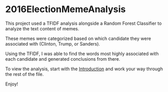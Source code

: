 # 2016ElectionMemeAnalysis

This project used a TFIDF analysis alongside a Random Forest Classifier to analyze the text content of memes.

These memes were categorized based on which candidate they were associated with (Clinton, Trump, or Sanders).

Using the TFIDF, I was able to find the words most highly associated with each candidate and generated conclusions from there. 

To view the analysis, start with the [Introduction](https://github.com/eskirk/2016ElectionMemeAnalysis/blob/master/01-Introduction.ipynb) and work your way through the rest of the file.

Enjoy!
